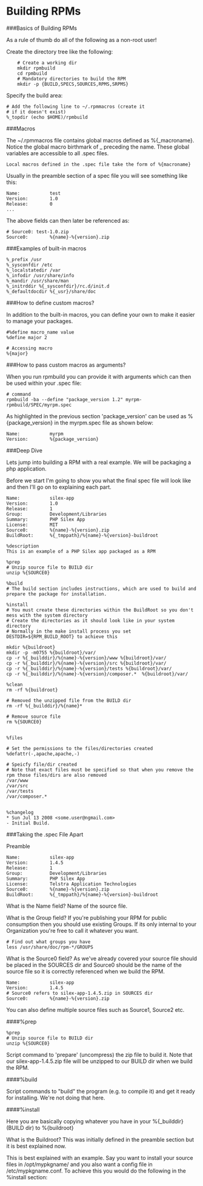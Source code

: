 # Building RPMs

###Basics of Building RPMs

As a rule of thumb do all of the following as a non-root user!

Create the directory tree like the following:
```
    # Create a working dir
    mkdir rpmbuild
    cd rpmbuild
    # Mandatory directories to build the RPM
    mkdir -p {BUILD,SPECS,SOURCES,RPMS,SRPMS}
```

Specify the build area:
```
# Add the following line to ~/.rpmmacros (create it 
# if it doesn't exist)
%_topdir (echo $HOME)/rpmbuild
```

###Macros

The ~/.rpmmacros file contains global macros defined as %{_macroname}. Notice the global macro birthmark of _ preceding the name. These global variables are accessible to all .spec files.

```
Local macros defined in the .spec file take the form of %{macroname}
```

Usually in the preamble section of a spec file you will see something like this:
```
Name:           test
Version:        1.0
Release:        0
...
```

The above fields can then later be referenced as:
```
# Source0: test-1.0.zip
Source0:        %{name}-%{version}.zip
```

###Examples of built-in macros
```
%_prefix /usr
%_sysconfdir /etc
%_localstatedir /var
%_infodir /usr/share/info
%_mandir /usr/share/man
%_initrddir %{_sysconfdir}/rc.d/init.d
%_defaultdocdir %{_usr}/share/doc
```

###How to define custom macros?

In addition to the built-in macros, you can define your own to make it easier to manage your packages.
```
#%define macro_name value
%define major 2

# Accessing macro
%{major}
```

###How to pass custom macros as arguments?

When you run rpmbuild you can provide it with arguments which can then be used within your .spec file:
```
# command
rpmbuild -ba --define "package_version 1.2" myrpm-rpmbuild/SPEC/myrpm.spec
```

As highlighted in the previous section 'package_version' can be used as %{package_version} in the myrpm.spec file as shown below:
```
Name:           myrpm
Version:        %{package_version}
```

###Deep Dive

Lets jump into building a RPM with a real example. We will be packaging a php application.

Before we start I'm going to show you what the final spec file will look like and then I'll go on to explaining each part.

```
Name:           silex-app
Version:        1.0
Release:        1     
Group:          Development/Libraries
Summary:        PHP Silex App   
License:        MIT
Source0:        %{name}-%{version}.zip
BuildRoot:      %{_tmppath}/%{name}-%{version}-buildroot

%description
This is an example of a PHP Silex app packaged as a RPM

%prep
# Unzip source file to BUILD dir
unzip %{SOURCE0}

%build
# The build section includes instructions, which are used to build and prepare the package for installation.

%install
# You must create these directories within the BuildRoot so you don't mess with the system directory
# Create the directories as it should look like in your system directory
# Normally in the make install process you set DESTDIR=${RPM_BUILD_ROOT} to achieve this

mkdir %{buildroot}
mkdir -p -m0755 %{buildroot}/var/
cp -r %{_builddir}/%{name}-%{version}/www %{buildroot}/var/
cp -r %{_builddir}/%{name}-%{version}/src %{buildroot}/var/
cp -r %{_builddir}/%{name}-%{version}/tests %{buildroot}/var/
cp -r %{_builddir}/%{name}-%{version}/composer.*  %{buildroot}/var/

%clean
rm -rf %{buildroot}

# Removed the unzipped file from the BUILD dir
rm -rf %{_builddir}/%{name}*

# Remove source file
rm %{SOURCE0}


%files

# Set the permissions to the files/directories created
%defattr(-,apache,apache,-)

# Speicfy file/dir created
# Note that exact files must be specified so that when you remove the rpm those files/dirs are also removed
/var/www
/var/src
/var/tests
/var/composer.*


%changelog
* Sun Jul 13 2008 <some.user@ngmail.com> 
- Initial Build.
```

###Taking the .spec File Apart

Preamble
```
Name:           silex-app
Version:        1.4.5
Release:        1     
Group:          Development/Libraries
Summary:        PHP Silex App   
License:        Telstra Application Technologies
Source0:        %{name}-%{version}.zip
BuildRoot:      %{_tmppath}/%{name}-%{version}-buildroot
```

What is the Name field? Name of the source file.

What is the Group field? If you're publishing your RPM for public consumption then you should use existing Groups. If its only internal to your Organization you're free to call it whatever you want.
```
# Find out what groups you have
less /usr/share/doc/rpm-*/GROUPS
```

What is the Source0 field? As we've already covered your source file should be placed in the SOURCES dir and Source0 should be the name of the source file so it is correctly referenced when we build the RPM.
```
Name:           silex-app
Version:        1.4.5
# Source0 refers to silex-app-1.4.5.zip in SOURCES dir
Source0:        %{name}-%{version}.zip
```

You can also define multiple source files such as Source1, Source2 etc.

####%prep
```
%prep
# Unzip source file to BUILD dir
unzip %{SOURCE0}
```

Script command to 'prepare' (uncompress) the zip file to build it. Note that our silex-app-1.4.5.zip file will be unzipped to our BUILD dir when we build the RPM.

####%build

Script commands to "build" the program (e.g. to compile it) and get it ready for installing. We're not doing that here.

####%install

Here you are basically copying whatever you have in your %{_builddir} (BUILD dir) to %{buildroot}

What is the Buildroot? This was initially defined in the preamble section but it is best explained now.

This is best explained with an example. Say you want to install your source files in /opt/mypkgname/ and you also want a config file in /etc/mypkgname.conf. To achieve this you would do the following in the %install section:
